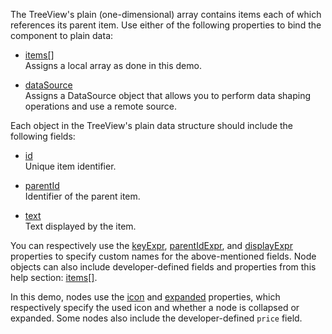 The TreeView's plain (one-dimensional) array contains items each of which references its parent item. Use either of the following properties to bind the component to plain data:

* [items[]](/Documentation/ApiReference/UI_Components/dxTreeView/Configuration/items/)        
Assigns a local array as done in this demo.

* [dataSource](/Documentation/ApiReference/UI_Components/dxTreeView/Configuration/#dataSource)            
Assigns a DataSource object that allows you to perform data shaping operations and use a remote source.

Each object in the TreeView's plain data structure should include the following fields:

* [id](/Documentation/ApiReference/UI_Components/dxTreeView/Configuration/items/#id)             
Unique item identifier.

* [parentId](/Documentation/ApiReference/UI_Components/dxTreeView/Configuration/items/#parentId)           
Identifier of the parent item.

* [text](/Documentation/ApiReference/UI_Components/dxTreeView/Configuration/items/#text)         
Text displayed by the item.

You can respectively use the [keyExpr](/Documentation/ApiReference/UI_Components/dxTreeView/Configuration/#keyExpr), [parentIdExpr](/Documentation/ApiReference/UI_Components/dxTreeView/Configuration/#parentIdExpr), and [displayExpr](/Documentation/ApiReference/UI_Components/dxTreeView/Configuration/#displayExpr) properties to specify custom names for the above-mentioned fields. Node objects can also include developer-defined fields and properties from this help section: [items[]](/Documentation/ApiReference/UI_Components/dxTreeView/Configuration/items/).

In this demo, nodes use the [icon](/Documentation/ApiReference/UI_Components/dxTreeView/Configuration/items/#icon) and [expanded](/Documentation/ApiReference/UI_Components/dxTreeView/Configuration/items/#expanded)  properties, which respectively specify the used icon and whether a node is collapsed or expanded. Some nodes also include the developer-defined `price` field.
